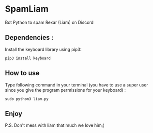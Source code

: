 # SpamLiam
Bot Python to spam Rexar (Liam) on Discord

## Dependencies :
Install the keyboard library using pip3:

`pip3 install keyboard`

## How to use
Type following command in your terminal (you have to use a super user since you give the program permissions for your keyboard) :

`sudo python3 liam.py`

## Enjoy
P.S. Don't mess with liam that much we love him;)
